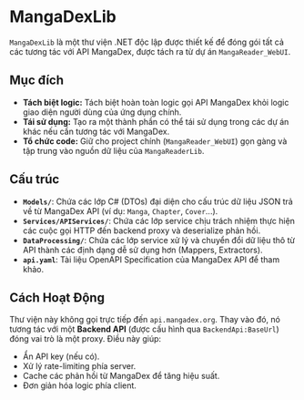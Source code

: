 # MangaDexLib

`MangaDexLib` là một thư viện .NET độc lập được thiết kế để đóng gói tất cả các tương tác với API MangaDex, được tách ra từ dự án `MangaReader_WebUI`.

## Mục đích

-   **Tách biệt logic:** Tách biệt hoàn toàn logic gọi API MangaDex khỏi logic giao diện người dùng của ứng dụng chính.
-   **Tái sử dụng:** Tạo ra một thành phần có thể tái sử dụng trong các dự án khác nếu cần tương tác với MangaDex.
-   **Tổ chức code:** Giữ cho project chính (`MangaReader_WebUI`) gọn gàng và tập trung vào nguồn dữ liệu của `MangaReaderLib`.

## Cấu trúc

-   **`Models/`**: Chứa các lớp C# (DTOs) đại diện cho cấu trúc dữ liệu JSON trả về từ MangaDex API (ví dụ: `Manga`, `Chapter`, `Cover`...).
-   **`Services/APIServices/`**: Chứa các lớp service chịu trách nhiệm thực hiện các cuộc gọi HTTP đến backend proxy và deserialize phản hồi.
-   **`DataProcessing/`**: Chứa các lớp service xử lý và chuyển đổi dữ liệu thô từ API thành các định dạng dễ sử dụng hơn (Mappers, Extractors).
-   **`api.yaml`**: Tài liệu OpenAPI Specification của MangaDex API để tham khảo.

## Cách Hoạt Động

Thư viện này không gọi trực tiếp đến `api.mangadex.org`. Thay vào đó, nó tương tác với một **Backend API** (được cấu hình qua `BackendApi:BaseUrl`) đóng vai trò là một proxy. Điều này giúp:

-   Ẩn API key (nếu có).
-   Xử lý rate-limiting phía server.
-   Cache các phản hồi từ MangaDex để tăng hiệu suất.
-   Đơn giản hóa logic phía client. 
